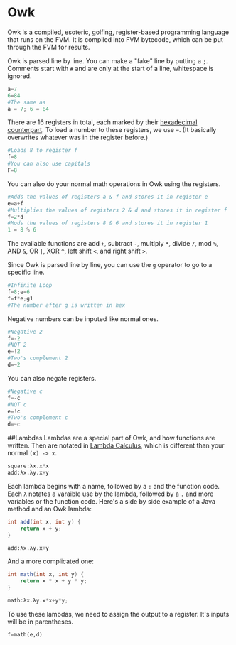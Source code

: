 # Owk
Owk is a compiled, esoteric, golfing, register-based programming language that runs on the FVM. It is compiled into FVM bytecode, which can be put through the FVM for results.

Owk is parsed line by line. You can make a "fake" line by putting a `;`. Comments start with `#` and are only at the start of a line, whitespace is ignored.

```python
a=7
6=84
#The same as
a = 7; 6 = 84
```

There are 16 registers in total, each marked by their [hexadecimal counterpart](https://en.m.wikipedia.org/wiki/Hexadecimal#Using_0.E2.80.939_and_A.E2.80.93F). To load a number to these registers, we use `=`. (It basically overwrites whatever was in the register before.)

```python
#Loads 8 to register f
f=8
#You can also use capitals
F=8
```

You can also do your normal math operations in Owk using the registers.

```python
#Adds the values of registers a & f and stores it in register e
e=a+f
#Multiplies the values of registers 2 & d and stores it in register f
f=2*d
#Mods the values of registers 8 & 6 and stores it in register 1
1 = 8 % 6
```

The available functions are add `+`, subtract `-`, multiply `*`, divide `/`, mod `%`, AND `&`, OR `|`, XOR `^`, left shift `<`, and right shift `>`.

Since Owk is parsed line by line, you can use the `g` operator to go to a specific line.

```python
#Infinite Loop
f=8;e=6
f=f*e;g1
#The number after g is written in hex
```

Negative numbers can be inputed like normal ones.

```python
#Negative 2
f=-2
#NOT 2
e=!2
#Two's complement 2
d=~2
```

You can also negate registers.

```python
#Negative c
f=-c
#NOT c
e=!c
#Two's complement c
d=~c
```

##Lambdas
Lambdas are a special part of Owk, and how functions are written. Then are notated in [Lambda Calculus](https://en.m.wikipedia.org/wiki/Lambda_calculus), which is different than your normal `(x) -> x`.

```python
square:λx.x*x
add:λx.λy.x+y
```

Each lambda begins with a name, followed by a `:` and the function code. Each `λ` notates a varaible use by the lambda, followed by a `.` and more variables or the function code. Here's a side by side example of a Java method and an Owk lambda:

```java
int add(int x, int y) {
    return x + y;
}
```
```python
add:λx.λy.x+y
```

And a more complicated one:

```java
int math(int x, int y) {
    return x * x + y * y;
}
```

```python
math:λx.λy.x*x+y*y;
```

To use these lambdas, we need to assign the output to a register. It's inputs will be in parentheses.

```python
f=math(e,d)
```
